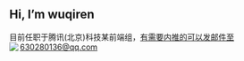 ## Hi, I’m wuqiren
目前任职于腾讯(北京)科技某前端组，有需要内推的可以发邮件至630280136@qq.com
<img align="left" src="https://github-readme-stats.vercel.app/api?username=wuqiren&show_icons=true&icon_color=CE1D2D&text_color=718096&bg_color=ffffff&hide_title=true" />
